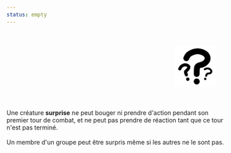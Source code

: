 ```yaml
---
status: empty
---
```

<div class="warning" style='background-color:var(--bg); border-left: solid var(--title) 4px; border-radius: 4px;'>
<p style='padding:0.7em; margin-left:0.7em; display: inline-block;'>
<img src="../../Illustrations/Conditions/Confused.png" style="width:20%;  float:right; padding:0.7em">

Une créature <b>surprise</b> ne peut bouger ni prendre d'action pendant son premier tour de combat, et ne peut pas prendre de réaction tant que ce tour n'est pas terminé.<br><br>
Un membre d'un groupe peut être surpris même si les autres ne le sont pas.<br>
</p>
</div>
